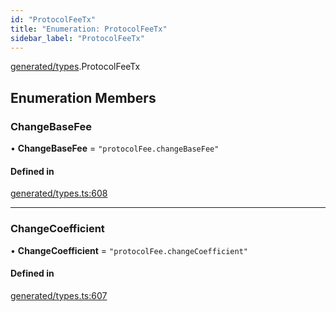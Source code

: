 ```yaml
---
id: "ProtocolFeeTx"
title: "Enumeration: ProtocolFeeTx"
sidebar_label: "ProtocolFeeTx"
---
```


[generated/types](../../../../modules/Generated/Types/Types.md).ProtocolFeeTx

## Enumeration Members

### ChangeBaseFee

• **ChangeBaseFee** = ``"protocolFee.changeBaseFee"``

#### Defined in

[generated/types.ts:608](https://github.com/F-OBrien/polymesh-sdk/blob/012f1745/src/generated/types.ts#L608)

___

### ChangeCoefficient

• **ChangeCoefficient** = ``"protocolFee.changeCoefficient"``

#### Defined in

[generated/types.ts:607](https://github.com/F-OBrien/polymesh-sdk/blob/012f1745/src/generated/types.ts#L607)
